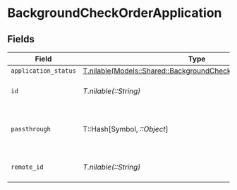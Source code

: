 # BackgroundCheckOrderApplication


## Fields

| Field                                                                                                                            | Type                                                                                                                             | Required                                                                                                                         | Description                                                                                                                      | Example                                                                                                                          |
| -------------------------------------------------------------------------------------------------------------------------------- | -------------------------------------------------------------------------------------------------------------------------------- | -------------------------------------------------------------------------------------------------------------------------------- | -------------------------------------------------------------------------------------------------------------------------------- | -------------------------------------------------------------------------------------------------------------------------------- |
| `application_status`                                                                                                             | [T.nilable(Models::Shared::BackgroundCheckOrderApplicationStatus)](../../models/shared/backgroundcheckorderapplicationstatus.md) | :heavy_minus_sign:                                                                                                               | N/A                                                                                                                              |                                                                                                                                  |
| `id`                                                                                                                             | *T.nilable(::String)*                                                                                                            | :heavy_minus_sign:                                                                                                               | Unique identifier                                                                                                                | 8187e5da-dc77-475e-9949-af0f1fa4e4e3                                                                                             |
| `passthrough`                                                                                                                    | T::Hash[Symbol, *::Object*]                                                                                                      | :heavy_minus_sign:                                                                                                               | Value to pass through to the provider                                                                                            | {<br/>"other_known_names": "John Doe"<br/>}                                                                                      |
| `remote_id`                                                                                                                      | *T.nilable(::String)*                                                                                                            | :heavy_minus_sign:                                                                                                               | Provider's unique identifier                                                                                                     | 8187e5da-dc77-475e-9949-af0f1fa4e4e3                                                                                             |